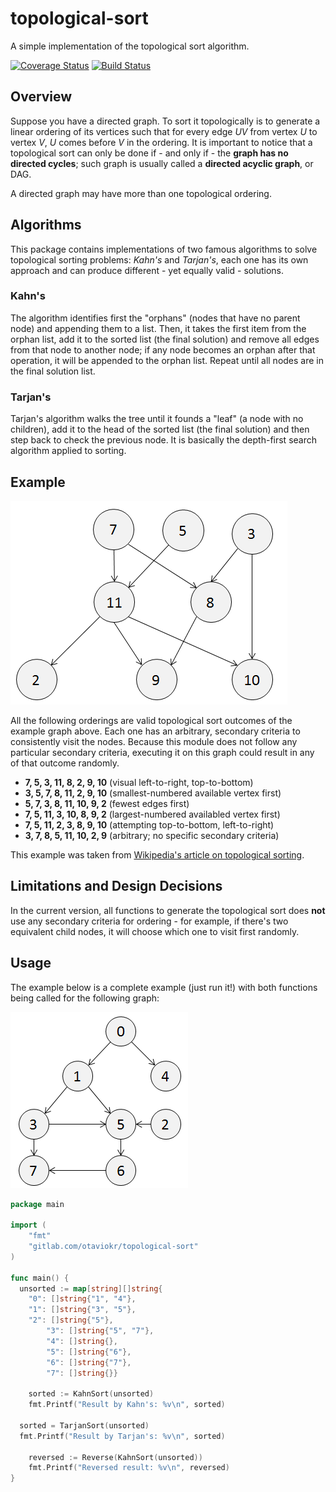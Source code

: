 # topological-sort
A simple implementation of the topological sort algorithm.

[![Coverage Status](https://coveralls.io/repos/otaviokr/topological-sort/badge.svg?branch=master&service=github)](https://coveralls.io/github/otaviokr/topological-sort?branch=master) [![Build Status](https://travis-ci.org/otaviokr/topological-sort.svg)](https://travis-ci.org/otaviokr/topological-sort)

## Overview

Suppose you have a directed graph. To sort it topologically is to generate a linear ordering of its vertices such that
for every edge *UV* from vertex *U* to vertex *V*, *U* comes before *V* in the ordering. It is important to notice that
a topological sort can only be done if - and only if - the **graph has no directed cycles**; such graph is usually
called a **directed acyclic graph**, or DAG.

A directed graph may have more than one topological ordering.

## Algorithms

This package contains implementations of two famous algorithms to solve topological sorting problems: *Kahn's* and
*Tarjan's*, each one has its own approach and can produce different - yet equally valid - solutions.

### Kahn's

The algorithm identifies first the "orphans" (nodes that have no parent node) and appending them to a list. Then,
it takes the first item from the orphan list, add it to the sorted list (the final solution) and remove all edges
from that node to another node; if any node becomes an orphan after that operation, it will be appended to the
orphan list. Repeat until all nodes are in the final solution list.

### Tarjan's

Tarjan's algorithm walks the tree until it founds a "leaf" (a node with no children), add it to the head of the sorted
list (the final solution) and then step back to check the previous node. It is basically the depth-first search
algorithm applied to sorting.

## Example

![Example of a directed acyclic graph](images/dag.png)

All the following orderings are valid topological sort outcomes of the example graph above. Each one has an arbitrary,
secondary criteria to consistently visit the nodes. Because this module does not follow any particular secondary 
criteria, executing it on this graph could result in any of that outcome randomly.

- **7, 5, 3, 11, 8, 2, 9, 10** (visual left-to-right, top-to-bottom)
- **3, 5, 7, 8, 11, 2, 9, 10** (smallest-numbered available vertex first)
- **5, 7, 3, 8, 11, 10, 9, 2** (fewest edges first)
- **7, 5, 11, 3, 10, 8, 9, 2** (largest-numbered availabled vertex first)
- **7, 5, 11, 2, 3, 8, 9, 10** (attempting top-to-bottom, left-to-right)
- **3, 7, 8, 5, 11, 10, 2, 9** (arbitrary; no specific secondary criteria)

This example was taken from
[Wikipedia's article on topological sorting](https://en.wikipedia.org/wiki/Topological_sorting).

## Limitations and Design Decisions

In the current version, all functions to generate the topological sort does **not** use any secondary criteria for
ordering - for example, if there's two equivalent child nodes, it will choose which one to visit first randomly.

## Usage

The example below is a complete example (just run it!) with both functions being called for the following graph:

![The graph used in the example code below](images/complex_tree_test.png)

```go
package main

import (
    "fmt"
    "gitlab.com/otaviokr/topological-sort"
)

func main() {
  unsorted := map[string][]string{
    "0": []string{"1", "4"},
    "1": []string{"3", "5"},
    "2": []string{"5"},
		"3": []string{"5", "7"},
		"4": []string{},
		"5": []string{"6"},
		"6": []string{"7"},
		"7": []string{}}

	sorted := KahnSort(unsorted)
	fmt.Printf("Result by Kahn's: %v\n", sorted)

  sorted = TarjanSort(unsorted)
  fmt.Printf("Result by Tarjan's: %v\n", sorted)

	reversed := Reverse(KahnSort(unsorted))
    fmt.Printf("Reversed result: %v\n", reversed)
}
```
